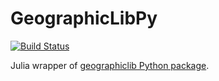 # GeographicLibPy

[![Build Status](https://travis-ci.org/kshramt/GeographicLibPy.jl.svg?branch=master)](https://travis-ci.org/kshramt/GeographicLibPy.jl)

Julia wrapper of [geographiclib Python package](https://pypi.python.org/pypi/geographiclib).
